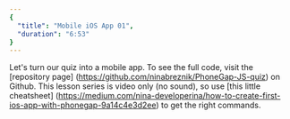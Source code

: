 ```yaml
---
{
  "title": "Mobile iOS App 01",
  "duration": "6:53"
}
---
```

Let's turn our quiz into a mobile app. To see the full code, visit the [repository page] (https://github.com/ninabreznik/PhoneGap-JS-quiz) on Github. This lesson series is video only (no sound), so use [this little cheatsheet] (https://medium.com/nina-developerina/how-to-create-first-ios-app-with-phonegap-9a14c4e3d2ee) to get the right commands.
